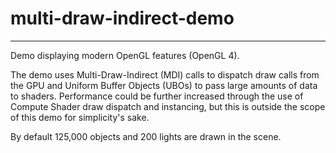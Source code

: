 # multi-draw-indirect-demo

---

Demo displaying modern OpenGL features (OpenGL 4).

The demo uses Multi-Draw-Indirect (MDI) calls to dispatch draw calls from the GPU and Uniform Buffer Objects (UBOs) to pass large amounts of data to shaders.
Performance could be further increased through the use of Compute Shader draw dispatch and instancing, but this is outside the scope of this demo for simplicity's sake.

By default 125,000 objects and 200 lights are drawn in the scene.
